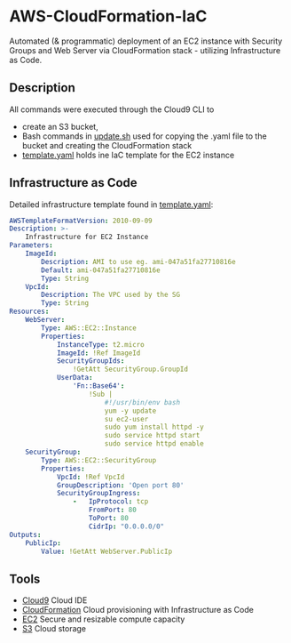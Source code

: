 # AWS-CloudFormation-IaC
Automated (& programmatic) deployment of an EC2 instance with Security Groups and Web Server via CloudFormation stack - utilizing Infrastructure as Code.

## Description
All commands were executed through the Cloud9 CLI to 
- create an S3 bucket, 
- Bash commands in [update.sh](https://github.com/mchadds/AWS-CloudFormation-IaC/blob/main/update.sh) used for copying the .yaml file to the bucket and creating the CloudFormation stack
- [template.yaml](https://github.com/mchadds/AWS-CloudFormation-IaC/blob/main/template.yaml) holds ine IaC template for the EC2 instance

## Infrastructure as Code
Detailed infrastructure template found in [template.yaml](https://github.com/mchadds/AWS-CloudFormation-IaC/blob/main/template.yaml): 
```yaml
AWSTemplateFormatVersion: 2010-09-09
Description: >- 
    Infrastructure for EC2 Instance
Parameters: 
    ImageId:
        Description: AMI to use eg. ami-047a51fa27710816e
        Default: ami-047a51fa27710816e
        Type: String
    VpcId: 
        Description: The VPC used by the SG
        Type: String
Resources: 
    WebServer:
        Type: AWS::EC2::Instance
        Properties:
            InstanceType: t2.micro
            ImageId: !Ref ImageId
            SecurityGroupIds:
                !GetAtt SecurityGroup.GroupId
            UserData:
                'Fn::Base64':
                    !Sub |
                        #!/usr/bin/env bash
                        yum -y update
                        su ec2-user
                        sudo yum install httpd -y
                        sudo service httpd start
                        sudo service httpd enable
    SecurityGroup:
        Type: AWS::EC2::SecurityGroup
        Properties: 
            VpcId: !Ref VpcId
            GroupDescription: 'Open port 80'
            SecurityGroupIngress:
                -   IpProtocol: tcp
                    FromPort: 80
                    ToPort: 80
                    CidrIp: "0.0.0.0/0"
Outputs:
    PublicIp:
        Value: !GetAtt WebServer.PublicIp
```

## Tools
- [Cloud9](https://aws.amazon.com/cloud9/) Cloud IDE
- [CloudFormation](https://aws.amazon.com/cloudformation/) Cloud provisioning with Infrastructure as Code
- [EC2](https://aws.amazon.com/ec2/?ec2-whats-new.sort-by=item.additionalFields.postDateTime&ec2-whats-new.sort-order=desc) Secure and resizable compute capacity
- [S3](https://aws.amazon.com/s3/) Cloud storage


